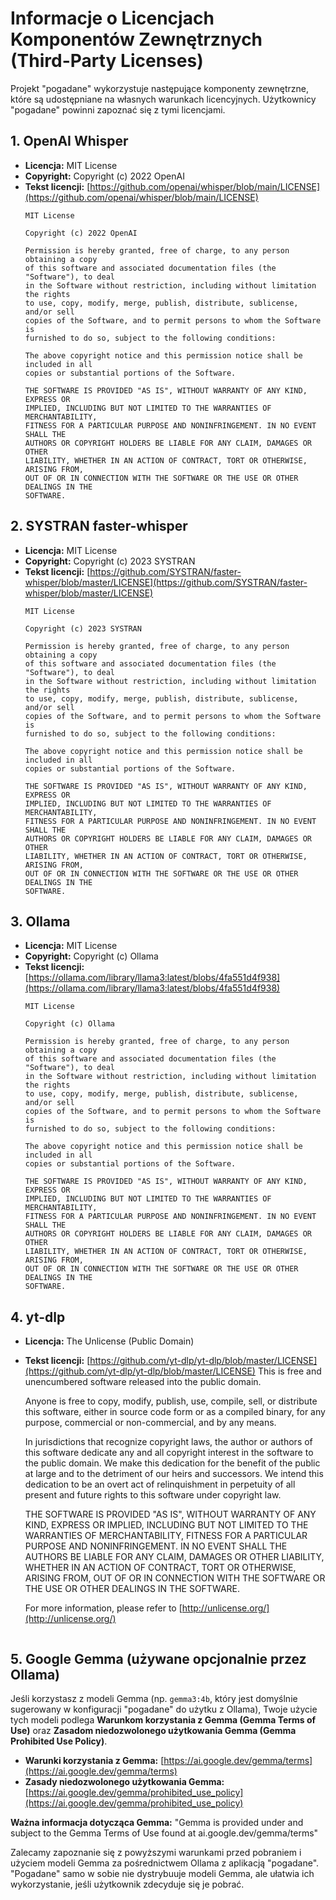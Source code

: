 # Informacje o Licencjach Komponentów Zewnętrznych (Third-Party Licenses)

Projekt "pogadane" wykorzystuje następujące komponenty zewnętrzne, które są udostępniane na własnych warunkach licencyjnych. Użytkownicy "pogadane" powinni zapoznać się z tymi licencjami.

## 1. OpenAI Whisper
* **Licencja:** MIT License
* **Copyright:** Copyright (c) 2022 OpenAI
* **Tekst licencji:** [https://github.com/openai/whisper/blob/main/LICENSE](https://github.com/openai/whisper/blob/main/LICENSE)
    ```
    MIT License

    Copyright (c) 2022 OpenAI

    Permission is hereby granted, free of charge, to any person obtaining a copy
    of this software and associated documentation files (the "Software"), to deal
    in the Software without restriction, including without limitation the rights
    to use, copy, modify, merge, publish, distribute, sublicense, and/or sell
    copies of the Software, and to permit persons to whom the Software is
    furnished to do so, subject to the following conditions:

    The above copyright notice and this permission notice shall be included in all
    copies or substantial portions of the Software.

    THE SOFTWARE IS PROVIDED "AS IS", WITHOUT WARRANTY OF ANY KIND, EXPRESS OR
    IMPLIED, INCLUDING BUT NOT LIMITED TO THE WARRANTIES OF MERCHANTABILITY,
    FITNESS FOR A PARTICULAR PURPOSE AND NONINFRINGEMENT. IN NO EVENT SHALL THE
    AUTHORS OR COPYRIGHT HOLDERS BE LIABLE FOR ANY CLAIM, DAMAGES OR OTHER
    LIABILITY, WHETHER IN AN ACTION OF CONTRACT, TORT OR OTHERWISE, ARISING FROM,
    OUT OF OR IN CONNECTION WITH THE SOFTWARE OR THE USE OR OTHER DEALINGS IN THE
    SOFTWARE.
    ```

## 2. SYSTRAN faster-whisper
* **Licencja:** MIT License
* **Copyright:** Copyright (c) 2023 SYSTRAN
* **Tekst licencji:** [https://github.com/SYSTRAN/faster-whisper/blob/master/LICENSE](https://github.com/SYSTRAN/faster-whisper/blob/master/LICENSE)
    ```
    MIT License

    Copyright (c) 2023 SYSTRAN

    Permission is hereby granted, free of charge, to any person obtaining a copy
    of this software and associated documentation files (the "Software"), to deal
    in the Software without restriction, including without limitation the rights
    to use, copy, modify, merge, publish, distribute, sublicense, and/or sell
    copies of the Software, and to permit persons to whom the Software is
    furnished to do so, subject to the following conditions:

    The above copyright notice and this permission notice shall be included in all
    copies or substantial portions of the Software.

    THE SOFTWARE IS PROVIDED "AS IS", WITHOUT WARRANTY OF ANY KIND, EXPRESS OR
    IMPLIED, INCLUDING BUT NOT LIMITED TO THE WARRANTIES OF MERCHANTABILITY,
    FITNESS FOR A PARTICULAR PURPOSE AND NONINFRINGEMENT. IN NO EVENT SHALL THE
    AUTHORS OR COPYRIGHT HOLDERS BE LIABLE FOR ANY CLAIM, DAMAGES OR OTHER
    LIABILITY, WHETHER IN AN ACTION OF CONTRACT, TORT OR OTHERWISE, ARISING FROM,
    OUT OF OR IN CONNECTION WITH THE SOFTWARE OR THE USE OR OTHER DEALINGS IN THE
    SOFTWARE.
    ```

## 3. Ollama
* **Licencja:** MIT License
* **Copyright:** Copyright (c) Ollama
* **Tekst licencji:** [https://ollama.com/library/llama3:latest/blobs/4fa551d4f938](https://ollama.com/library/llama3:latest/blobs/4fa551d4f938)
    ```
    MIT License

    Copyright (c) Ollama

    Permission is hereby granted, free of charge, to any person obtaining a copy
    of this software and associated documentation files (the "Software"), to deal
    in the Software without restriction, including without limitation the rights
    to use, copy, modify, merge, publish, distribute, sublicense, and/or sell
    copies of the Software, and to permit persons to whom the Software is
    furnished to do so, subject to the following conditions:

    The above copyright notice and this permission notice shall be included in all
    copies or substantial portions of the Software.

    THE SOFTWARE IS PROVIDED "AS IS", WITHOUT WARRANTY OF ANY KIND, EXPRESS OR
    IMPLIED, INCLUDING BUT NOT LIMITED TO THE WARRANTIES OF MERCHANTABILITY,
    FITNESS FOR A PARTICULAR PURPOSE AND NONINFRINGEMENT. IN NO EVENT SHALL THE
    AUTHORS OR COPYRIGHT HOLDERS BE LIABLE FOR ANY CLAIM, DAMAGES OR OTHER
    LIABILITY, WHETHER IN AN ACTION OF CONTRACT, TORT OR OTHERWISE, ARISING FROM,
    OUT OF OR IN CONNECTION WITH THE SOFTWARE OR THE USE OR OTHER DEALINGS IN THE
    SOFTWARE.
    ```

## 4. yt-dlp
* **Licencja:** The Unlicense (Public Domain)
* **Tekst licencji:** [https://github.com/yt-dlp/yt-dlp/blob/master/LICENSE](https://github.com/yt-dlp/yt-dlp/blob/master/LICENSE)
    This is free and unencumbered software released into the public domain.

    Anyone is free to copy, modify, publish, use, compile, sell, or
    distribute this software, either in source code form or as a compiled
    binary, for any purpose, commercial or non-commercial, and by any
    means.

    In jurisdictions that recognize copyright laws, the author or authors
    of this software dedicate any and all copyright interest in the
    software to the public domain. We make this dedication for the benefit
    of the public at large and to the detriment of our heirs and
    successors. We intend this dedication to be an overt act of
    relinquishment in perpetuity of all present and future rights to this
    software under copyright law.

    THE SOFTWARE IS PROVIDED "AS IS", WITHOUT WARRANTY OF ANY KIND,
    EXPRESS OR IMPLIED, INCLUDING BUT NOT LIMITED TO THE WARRANTIES OF
    MERCHANTABILITY, FITNESS FOR A PARTICULAR PURPOSE AND NONINFRINGEMENT.
    IN NO EVENT SHALL THE AUTHORS BE LIABLE FOR ANY CLAIM, DAMAGES OR
    OTHER LIABILITY, WHETHER IN AN ACTION OF CONTRACT, TORT OR OTHERWISE,
    ARISING FROM, OUT OF OR IN CONNECTION WITH THE SOFTWARE OR THE USE OR
    OTHER DEALINGS IN THE SOFTWARE.

    For more information, please refer to [http://unlicense.org/](http://unlicense.org/)
    ```

## 5. Google Gemma (używane opcjonalnie przez Ollama)
Jeśli korzystasz z modeli Gemma (np. `gemma3:4b`, który jest domyślnie sugerowany w konfiguracji "pogadane" do użytku z Ollama), Twoje użycie tych modeli podlega **Warunkom korzystania z Gemma (Gemma Terms of Use)** oraz **Zasadom niedozwolonego użytkowania Gemma (Gemma Prohibited Use Policy)**.

* **Warunki korzystania z Gemma:** [https://ai.google.dev/gemma/terms](https://ai.google.dev/gemma/terms)
* **Zasady niedozwolonego użytkowania Gemma:** [https://ai.google.dev/gemma/prohibited_use_policy](https://ai.google.dev/gemma/prohibited_use_policy)

**Ważna informacja dotycząca Gemma:**
"Gemma is provided under and subject to the Gemma Terms of Use found at ai.google.dev/gemma/terms"

Zalecamy zapoznanie się z powyższymi warunkami przed pobraniem i użyciem modeli Gemma za pośrednictwem Ollama z aplikacją "pogadane". "Pogadane" samo w sobie nie dystrybuuje modeli Gemma, ale ułatwia ich wykorzystanie, jeśli użytkownik zdecyduje się je pobrać.